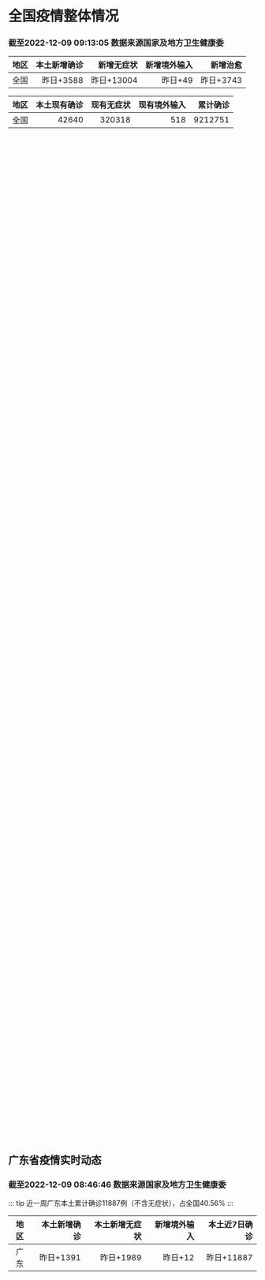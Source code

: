 
# 全国疫情整体情况
### 截至2022-12-09 09:13:05 数据来源国家及地方卫生健康委

|地区|本土新增确诊|新增无症状|新增境外输入|新增治愈|
|:--:|---:|---:|---:|---:|
|全国|昨日+3588|昨日+13004|昨日+49|昨日+3743|

|地区|本土现有确诊|现有无症状|现有境外输入|累计确诊|
|:--:|---:|---:|---:|---:|
|全国|42640|320318|518|9212751|

<ChinaMap :dataList="dataList" :title="title"/>

<div id="chinaDayModify" style="width:100%;height:500px;margin-bottom:10px;"></div>
<div id="chinaAddHistoryData" style="width:100%;height:500px;margin-bottom:10px;"></div>
<div id="chinaNowHistoryData" style="width:100%;height:500px;margin-bottom:10px;"></div>
<div id="chinaTotalHistoryData" style="width:100%;height:500px;margin-bottom:10px;"></div>


## 广东省疫情实时动态
### 截至2022-12-09 08:46:46 数据来源国家及地方卫生健康委

::: tip 近一周广东本土累计确诊11887例（不含无症状），占全国40.56%
:::

|地区|本土新增确诊|本土新增无症状|新增境外输入|本土近7日确诊|
|:--:|---:|---:|---:|---:|
|广东|昨日+1391|昨日+1989|昨日+12|昨日+11887|

<div id="guangdongModify" style="width:100%;height:500px;margin-bottom:10px;"></div>
<div id="guangdongTotalHistory" style="width:100%;height:500px;margin-bottom:10px;"></div>
<div id="guangzhouModifyHistory" style="width:100%;height:500px;margin-bottom:10px;"></div>


<script>
import * as echarts from 'echarts'
export default {
  data(){
    return {
      title: '新增本土确诊',
      dataList: [{name: '台湾', value: 0, addList: []},{name: '香港', value: 0, addList: []},{name: '湖北', value: 10, addList: [{name: '武汉', num: 10},
]},{name: '上海', value: 28, addList: [{name: '未公布来源', num: 28},
]},{name: '广东', value: 1391, addList: [{name: '广州', num: 968},
{name: '深圳', num: 67},
{name: '阳江', num: 45},
{name: '湛江', num: 40},
{name: '潮州', num: 37},
]},{name: '吉林', value: 0, addList: []},{name: '北京', value: 1185, addList: [{name: '朝阳', num: 307},
{name: '海淀', num: 123},
{name: '通州', num: 122},
{name: '昌平', num: 118},
{name: '石景山', num: 68},
]},{name: '四川', value: 67, addList: [{name: '成都', num: 57},
{name: '广元', num: 3},
{name: '宜宾', num: 2},
{name: '泸州', num: 1},
{name: '眉山', num: 1},
]},{name: '海南', value: 67, addList: [{name: '陵水县', num: 21},
{name: '海口', num: 16},
{name: '三亚', num: 6},
{name: '东方', num: 4},
{name: '文昌', num: 3},
]},{name: '河南', value: 198, addList: [{name: '郑州', num: 198},
]},{name: '内蒙古', value: 31, addList: [{name: '呼和浩特', num: 26},
{name: '鄂尔多斯', num: 2},
{name: '赤峰', num: 2},
{name: '呼伦贝尔', num: 1},
]},{name: '重庆', value: 111, addList: [{name: '九龙坡区', num: 19},
{name: '巴南区', num: 12},
{name: '武隆区', num: 12},
{name: '荣昌区', num: 11},
{name: '南岸区', num: 10},
]},{name: '福建', value: 96, addList: [{name: '厦门', num: 67},
{name: '福州', num: 8},
{name: '三明', num: 7},
{name: '漳州', num: 5},
{name: '泉州', num: 4},
]},{name: '陕西', value: 19, addList: [{name: '安康', num: 7},
{name: '渭南', num: 5},
{name: '铜川', num: 4},
{name: '榆林', num: 3},
]},{name: '黑龙江', value: 48, addList: [{name: '齐齐哈尔', num: 18},
{name: '哈尔滨', num: 16},
{name: '大兴安岭', num: 7},
{name: '牡丹江', num: 3},
{name: '佳木斯', num: 3},
]},{name: '浙江', value: 73, addList: [{name: '杭州', num: 30},
{name: '温州', num: 17},
{name: '绍兴', num: 12},
{name: '舟山', num: 10},
{name: '宁波', num: 2},
]},{name: '山西', value: 13, addList: [{name: '晋城', num: 5},
{name: '太原', num: 2},
{name: '长治', num: 2},
{name: '忻州', num: 2},
{name: '临汾', num: 1},
]},{name: '云南', value: 45, addList: [{name: '昆明', num: 10},
{name: '昭通市', num: 4},
{name: '未公布来源', num: 4},
{name: '大理', num: 4},
{name: '普洱', num: 4},
]},{name: '山东', value: 64, addList: [{name: '济南', num: 56},
{name: '威海', num: 2},
{name: '淄博', num: 2},
{name: '聊城', num: 2},
{name: '滨州', num: 1},
]},{name: '江苏', value: 25, addList: [{name: '南京', num: 11},
{name: '苏州', num: 5},
{name: '宿迁', num: 2},
{name: '连云港', num: 2},
{name: '盐城', num: 2},
]},{name: '辽宁', value: 52, addList: [{name: '沈阳', num: 47},
{name: '铁岭', num: 2},
{name: '大连', num: 2},
{name: '鞍山', num: 1},
]},{name: '河北', value: 2, addList: [{name: '石家庄', num: 2},
]},{name: '新疆', value: 2, addList: [{name: '喀什', num: 2},
]},{name: '天津', value: 2, addList: [{name: '北辰区', num: 1},
{name: '红桥区', num: 1},
]},{name: '广西', value: 2, addList: [{name: '崇左', num: 2},
]},{name: '湖南', value: 14, addList: [{name: '长沙', num: 10},
{name: '益阳', num: 1},
{name: '岳阳', num: 1},
{name: '常德', num: 1},
{name: '邵阳', num: 1},
]},{name: '贵州', value: 30, addList: []},{name: '安徽', value: 1, addList: [{name: '合肥', num: 1},
]},{name: '甘肃', value: 0, addList: []},{name: '江西', value: 0, addList: []},{name: '西藏', value: 1, addList: [{name: '未公布来源', num: 1},
]},{name: '澳门', value: 0, addList: []},{name: '青海', value: 11, addList: [{name: '未公布来源', num: 11},
]},{name: '宁夏', value: 0, addList: []},{name: '南海诸岛', value: 0, addList: []}]
    }
  },
  mounted () {
    const themeObj = {"color":["#2ec7c9","#b6a2de","#5ab1ef","#ffb980","#d87a80","#8d98b3","#e5cf0d","#97b552","#95706d","#dc69aa","#07a2a4","#9a7fd1","#588dd5","#f5994e","#c05050","#59678c","#c9ab00","#7eb00a","#6f5553","#c14089"],"backgroundColor":"rgba(0,0,0,0)","textStyle":{},"title":{"textStyle":{"color":"#008acd"},"subtextStyle":{"color":"#aaaaaa"}},"line":{"itemStyle":{"borderWidth":1},"lineStyle":{"width":2},"symbolSize":3,"symbol":"emptyCircle","smooth":true},"radar":{"itemStyle":{"borderWidth":1},"lineStyle":{"width":2},"symbolSize":3,"symbol":"emptyCircle","smooth":true},"bar":{"itemStyle":{"barBorderWidth":0,"barBorderColor":"#ccc"}},"pie":{"itemStyle":{"borderWidth":0,"borderColor":"#ccc"}},"scatter":{"itemStyle":{"borderWidth":0,"borderColor":"#ccc"}},"boxplot":{"itemStyle":{"borderWidth":0,"borderColor":"#ccc"}},"parallel":{"itemStyle":{"borderWidth":0,"borderColor":"#ccc"}},"sankey":{"itemStyle":{"borderWidth":0,"borderColor":"#ccc"}},"funnel":{"itemStyle":{"borderWidth":0,"borderColor":"#ccc"}},"gauge":{"itemStyle":{"borderWidth":0,"borderColor":"#ccc"}},"candlestick":{"itemStyle":{"color":"#d87a80","color0":"#2ec7c9","borderColor":"#d87a80","borderColor0":"#2ec7c9","borderWidth":1}},"graph":{"itemStyle":{"borderWidth":0,"borderColor":"#ccc"},"lineStyle":{"width":1,"color":"#aaaaaa"},"symbolSize":3,"symbol":"emptyCircle","smooth":true,"color":["#2ec7c9","#b6a2de","#5ab1ef","#ffb980","#d87a80","#8d98b3","#e5cf0d","#97b552","#95706d","#dc69aa","#07a2a4","#9a7fd1","#588dd5","#f5994e","#c05050","#59678c","#c9ab00","#7eb00a","#6f5553","#c14089"],"label":{"color":"#eeeeee"}},"map":{"itemStyle":{"areaColor":"#dddddd","borderColor":"#eeeeee","borderWidth":0.5},"label":{"color":"#d87a80"},"emphasis":{"itemStyle":{"areaColor":"rgba(254,153,78,1)","borderColor":"#444","borderWidth":1},"label":{"color":"rgb(100,0,0)"}}},"geo":{"itemStyle":{"areaColor":"#dddddd","borderColor":"#eeeeee","borderWidth":0.5},"label":{"color":"#d87a80"},"emphasis":{"itemStyle":{"areaColor":"rgba(254,153,78,1)","borderColor":"#444","borderWidth":1},"label":{"color":"rgb(100,0,0)"}}},"categoryAxis":{"axisLine":{"show":true,"lineStyle":{"color":"#008acd"}},"axisTick":{"show":true,"lineStyle":{"color":"#333"}},"axisLabel":{"show":true,"color":"#333"},"splitLine":{"show":false,"lineStyle":{"color":["#eee"]}},"splitArea":{"show":false,"areaStyle":{"color":["rgba(250,250,250,0.3)","rgba(200,200,200,0.3)"]}}},"valueAxis":{"axisLine":{"show":true,"lineStyle":{"color":"#008acd"}},"axisTick":{"show":true,"lineStyle":{"color":"#333"}},"axisLabel":{"show":true,"color":"#333"},"splitLine":{"show":true,"lineStyle":{"color":["#eee"]}},"splitArea":{"show":true,"areaStyle":{"color":["rgba(250,250,250,0.3)","rgba(200,200,200,0.3)"]}}},"logAxis":{"axisLine":{"show":true,"lineStyle":{"color":"#008acd"}},"axisTick":{"show":true,"lineStyle":{"color":"#333"}},"axisLabel":{"show":true,"color":"#333"},"splitLine":{"show":true,"lineStyle":{"color":["#eee"]}},"splitArea":{"show":true,"areaStyle":{"color":["rgba(250,250,250,0.3)","rgba(200,200,200,0.3)"]}}},"timeAxis":{"axisLine":{"show":true,"lineStyle":{"color":"#008acd"}},"axisTick":{"show":true,"lineStyle":{"color":"#333"}},"axisLabel":{"show":true,"color":"#333"},"splitLine":{"show":true,"lineStyle":{"color":["#eee"]}},"splitArea":{"show":false,"areaStyle":{"color":["rgba(250,250,250,0.3)","rgba(200,200,200,0.3)"]}}},"toolbox":{"iconStyle":{"borderColor":"#2ec7c9"},"emphasis":{"iconStyle":{"borderColor":"#18a4a6"}}},"legend":{"textStyle":{"color":"#333333"}},"tooltip":{"axisPointer":{"lineStyle":{"color":"#008acd","width":"1"},"crossStyle":{"color":"#008acd","width":"1"}}},"timeline":{"lineStyle":{"color":"#008acd","width":1},"itemStyle":{"color":"#008acd","borderWidth":1},"controlStyle":{"color":"#008acd","borderColor":"#008acd","borderWidth":0.5},"checkpointStyle":{"color":"#2ec7c9","borderColor":"#2ec7c9"},"label":{"color":"#008acd"},"emphasis":{"itemStyle":{"color":"#a9334c"},"controlStyle":{"color":"#008acd","borderColor":"#008acd","borderWidth":0.5},"label":{"color":"#008acd"}}},"visualMap":{"color":["#5ab1ef","#e0ffff"]},"dataZoom":{"backgroundColor":"rgba(47,69,84,0)","dataBackgroundColor":"#efefff","fillerColor":"rgba(182,162,222,0.2)","handleColor":"#008acd","handleSize":"100%","textStyle":{"color":"#333333"}},"markPoint":{"label":{"color":"#eeeeee"},"emphasis":{"label":{"color":"#eeeeee"}}}}

    echarts.registerTheme('dark', (themeObj))

    this.chartChDay = echarts.init(document.getElementById("chinaDayModify"), "dark")
,this.chartChAdd = echarts.init(document.getElementById("chinaAddHistoryData"), "dark")
,this.chartChNow = echarts.init(document.getElementById("chinaNowHistoryData"), "dark")
,this.chartChTotal = echarts.init(document.getElementById("chinaTotalHistoryData"), "dark")
,this.chartGdMod = echarts.init(document.getElementById("guangdongModify"), "dark")
,this.chartGdTotal = echarts.init(document.getElementById("guangdongTotalHistory"), "dark")
,this.chartGzMod = echarts.init(document.getElementById("guangzhouModifyHistory"), "dark")


    const option_gd_mod = {
      title: {
        text: '广东疫情新增趋势（人）'
      },
      tooltip: {
        trigger: 'axis',
        axisPointer: {
          type: 'cross',
          label: {
            backgroundColor: '#6a7985'
          }
        }
      },
      legend: {
        top: 20,
        data: [{name: '本土新增确诊',icon: 'rect'}, {name: '本土新增无症状',icon: 'rect'},{name: '新增境外输入',icon: 'rect'}]
      },
      grid: {
        left: '3%',
        right: '4%',
        bottom: '3%',
        containLabel: true
      },
      toolbox: {
        feature: {
          saveAsImage: {}
        }
      },
      xAxis: {
        type: 'category',
        boundaryGap: false,
        data: ["10.11","10.12","10.13","10.14","10.15","10.16","10.17","10.18","10.19","10.20","10.21","10.22","10.23","10.24","10.25","10.26","10.27","10.28","10.29","10.30","10.31","11.01","11.02","11.03","11.04","11.05","11.06","11.07","11.08","11.09","11.10","11.11","11.12","11.13","11.14","11.15","11.16","11.17","11.18","11.19","11.20","11.21","11.22","11.23","11.24","11.25","11.26","11.27","11.28","11.29","11.30","12.01","12.02","12.03","12.04","12.05","12.06","12.07","12.08",]
      },
      yAxis: {
        type: 'value'
      },
      series: [
        {
          name: '本土新增确诊',
          type: 'line',
          areaStyle: {},
          emphasis: {
            focus: 'series'
          },
          data: [43,36,53,60,35,23,36,50,26,27,19,32,23,33,45,15,27,63,83,291,242,125,103,195,219,252,224,319,592,500,546,760,727,707,586,564,1246,1338,1102,1157,984,781,860,1791,892,991,1386,1347,1168,1518,1599,1782,1666,1868,1686,2120,1719,1437,1391,]
        },
        {
          name: '本土新增无症状',
          type: 'line',
          areaStyle: {},
          emphasis: {
            focus: 'series'
          },
          data: [11,17,21,29,29,38,61,48,58,62,74,59,70,62,67,84,88,136,195,468,458,298,356,470,669,1330,1882,2330,2611,2507,2461,2996,3541,3941,5047,6215,8576,9110,8535,8381,8101,8241,7951,7505,7584,7405,7705,7761,7725,7236,6315,6010,5053,4785,4816,3421,3200,2713,1989,]
        },
        {
          name: '新增境外输入',
          type: 'line',
          areaStyle: {},
          emphasis: {
            focus: 'series'
          },
          data: [14,17,15,24,18,18,11,12,14,25,17,9,19,12,6,5,11,14,14,8,7,10,12,13,9,21,10,12,16,14,23,9,15,19,19,24,10,20,13,21,38,35,23,19,23,25,23,24,19,11,12,16,12,14,17,15,15,14,12,]
        }
      ]
    };

    const option_gd_total = {
      title: {
        text: '广东疫情概览（人）'
      },
      tooltip: {
        trigger: 'axis',
        axisPointer: {
          type: 'cross',
          label: {
            backgroundColor: '#6a7985'
          }
        }
      },
      legend: {
        top: 20,
        data: [{name: '累计确诊',icon: 'rect'},{name: '累计治愈',icon: 'rect'}]
      },
      grid: {
        left: '3%',
        right: '4%',
        bottom: '3%',
        containLabel: true
      },
      toolbox: {
        feature: {
          saveAsImage: {}
        }
      },
      xAxis: {
        type: 'category',
        boundaryGap: false,
        data: ["10.11","10.12","10.13","10.14","10.15","10.16","10.17","10.18","10.19","10.20","10.21","10.22","10.23","10.24","10.25","10.26","10.27","10.28","10.29","10.30","10.31","11.01","11.02","11.03","11.04","11.05","11.06","11.07","11.08","11.09","11.10","11.11","11.12","11.13","11.14","11.15","11.16","11.17","11.18","11.19","11.20","11.21","11.22","11.23","11.24","11.25","11.26","11.27","11.28","11.29","11.30","12.01","12.02","12.03","12.04","12.05","12.06","12.07","12.08",]
      },
      yAxis: {
        type: 'value'
      },
      series: [
        {
          name: '累计确诊',
          type: 'line',
          areaStyle: {},
          emphasis: {
            focus: 'series'
          },
          data: [10638,10691,10759,10843,10896,10947,10994,11056,11106,11138,11174,11215,11257,11302,11353,11373,11411,11488,11585,11884,12133,12268,12383,12591,12819,13092,13336,13657,14264,14779,15348,16117,16859,17585,18190,18778,20034,21392,22507,23685,24707,25523,26406,28216,29131,30147,31556,32927,34114,35643,37254,38666,40344,42226,43929,46450,48187,49638,51041,]
        },
        {
          name: '累计治愈',
          type: 'line',
          areaStyle: {},
          emphasis: {
            focus: 'series'
          },
          data: [10048,10091,10127,10127,10127,10178,10239,10298,10298,10298,10298,10298,10298,10298,10298,10298,10298,10298,10298,10298,10298,10298,10298,10298,10298,10298,10298,10298,11470,11470,11470,11470,11470,11470,11470,11470,11470,11470,11470,11470,11470,11470,11470,11470,11470,11470,11470,11470,11470,22472,22472,24794,24794,24794,24794,24794,24794,24794,24794,]
        }
      ]
    };

    const option_gz_mod = {
      title: {
        text: '广州疫情新增趋势（人）'
      },
      tooltip: {
        trigger: 'axis',
        axisPointer: {
          type: 'cross',
          label: {
            backgroundColor: '#6a7985'
          }
        }
      },
      legend: {
        top: 20,
        data: [{name: '本土新增确诊',icon: 'rect'},{name: '本土新增无症状',icon: 'rect'}]
      },
      grid: {
        left: '3%',
        right: '4%',
        bottom: '3%',
        containLabel: true
      },
      toolbox: {
        feature: {
          saveAsImage: {}
        }
      },
      xAxis: {
        type: 'category',
        boundaryGap: false,
        data: ["1011","1012","1013","1014","1015","1016","1017","1018","1019","1020","1021","1022","1023","1024","1025","1026","1027","1028","1029","1030","1031","1101","1102","1103","1104","1105","1106","1107","1108","1109","1110","1111","1112","1113","1114","1115","1116","1117","1118","1119","1120","1121","1122","1123","1124","1125","1126","1127","1128","1129","1130","1201","1202","1203","1204","1205","1206","1207","1208",]
      },
      yAxis: {
        type: 'value'
      },
      series: [
        {
          name: '本土新增确诊',
          type: 'line',
          areaStyle: {},
          emphasis: {
            focus: 'series'
          },
          data: [6,10,25,23,20,3,16,22,6,10,12,18,16,22,27,11,19,54,66,232,190,85,83,149,168,183,158,232,478,423,466,694,662,656,552,509,1189,1241,983,1050,882,681,722,1645,734,824,1177,1129,959,1236,1313,1468,1201,1197,1044,1505,1233,1042,968,]
        },
        {
          name: '本土新增无症状',
          type: 'line',
          areaStyle: {},
          emphasis: {
            focus: 'series'
          },
          data: [2,7,3,8,16,27,43,31,44,46,46,39,53,43,46,39,46,85,125,295,289,253,323,430,635,1259,1813,2263,2546,2430,2358,2921,3464,3876,4977,6138,8486,8989,8444,8234,7885,7957,7735,7192,7267,7058,7266,7166,6993,6454,5629,5185,4096,3771,3663,2262,2090,1640,1005,]
        }
      ]
    };

    const option_ch_day  = {
      series: [
        {
          type: 'treemap',
          data: [
            {
              name: '本土新增确诊昨日+3588',
              value: 3588,
            },
            {
              name: '新增无症状昨日+13004',
              value: 13004,
            },
            {
              name: '新增境外输入昨日+49',
              value: 49,
            },
            {
              name: '新增治愈昨日+3743',
              value: 3743,
            },
          ]
        }
      ]
    };

    const option_ch_add = {
      title: {
        text: '新增疫情整体走势'
      },
      tooltip: {
        trigger: 'axis',
        axisPointer: {
          type: 'cross',
          label: {
            backgroundColor: '#6a7985'
          }
        }
      },
      legend: {
        top: 20,
        data: [{name: '本土确诊',icon: 'rect'}, {name: '无症状感染',icon: 'rect'},{name: '新增境外输入',icon: 'rect'}]
      },
      grid: {
        left: '3%',
        right: '4%',
        bottom: '3%',
        containLabel: true
      },
      toolbox: {
        feature: {
          saveAsImage: {}
        }
      },
      xAxis: {
        type: 'category',
        boundaryGap: false,
        data: ["10.09","10.10","10.11","10.12","10.13","10.14","10.15","10.16","10.17","10.18","10.19","10.20","10.21","10.22","10.23","10.24","10.25","10.26","10.27","10.28","10.29","10.30","10.31","11.01","11.02","11.03","11.04","11.05","11.06","11.07","11.08","11.09","11.10","11.11","11.12","11.13","11.14","11.15","11.16","11.17","11.18","11.19","11.20","11.21","11.22","11.23","11.24","11.25","11.26","11.27","11.28","11.29","11.30","12.01","12.02","12.03","12.04","12.05","12.06","12.07","12.08",]
      },
      yAxis: {
        type: 'value'
      },
      series: [
        {
          name: '本土确诊',
          type: 'line',
          areaStyle: {},
          emphasis: {
            focus: 'series'
          },
          data: [373,427,374,322,249,291,174,182,208,204,164,158,159,155,173,205,297,193,214,324,353,479,498,409,531,704,596,526,535,843,1294,1133,1150,1452,1675,1747,1621,1568,2328,2276,2055,2204,2277,2145,2641,3927,3041,3405,3648,3748,3561,4236,4080,4233,3933,4168,4247,4988,4351,4031,3588,]
        },
        {
          name: '无症状感染',
          type: 'line',
          areaStyle: {},
          emphasis: {
            focus: 'series'
          },
          data: [1566,1662,1386,1154,1010,900,668,534,587,630,643,638,658,683,751,875,944,924,1123,1153,1566,2220,2221,2346,2669,3167,3063,3894,4961,6632,6882,7691,9385,10351,13086,14325,16151,18491,20804,22853,22208,22011,24547,25754,26242,27517,29654,31504,35858,36304,34860,33376,31720,30539,28894,27433,25477,22859,20764,17134,13004,]
        },
        {
          name: '新增境外输入',
          type: 'line',
          areaStyle: {},
          emphasis: {
            focus: 'series'
          },
          data: [61,64,43,50,64,70,70,63,42,43,47,56,56,52,48,41,41,38,48,53,48,42,49,56,50,53,61,62,34,47,52,52,59,52,36,47,40,55,60,86,82,63,88,80,78,83,62,69,61,74,63,52,70,45,55,45,71,58,58,48,49,]
        }
      ]
    };

    const option_ch_now = {
      title: {
        text: '现有疫情整体走势'
      },
      tooltip: {
        trigger: 'axis',
        axisPointer: {
          type: 'cross',
          label: {
            backgroundColor: '#6a7985'
          }
        }
      },
      legend: {
        top: 20,
        data: [{name: '本土确诊',icon: 'rect'}, {name: '无症状感染',icon: 'rect'},{name: '新增境外输入',icon: 'rect'}]
      },
      grid: {
        left: '3%',
        right: '4%',
        bottom: '3%',
        containLabel: true
      },
      toolbox: {
        feature: {
          saveAsImage: {}
        }
      },
      xAxis: {
        type: 'category',
        boundaryGap: false,
        data: ["10.09","10.10","10.11","10.12","10.13","10.14","10.15","10.16","10.17","10.18","10.19","10.20","10.21","10.22","10.23","10.24","10.25","10.26","10.27","10.28","10.29","10.30","10.31","11.01","11.02","11.03","11.04","11.05","11.06","11.07","11.08","11.09","11.10","11.11","11.12","11.13","11.14","11.15","11.16","11.17","11.18","11.19","11.20","11.21","11.22","11.23","11.24","11.25","11.26","11.27","11.28","11.29","11.30","12.01","12.02","12.03","12.04","12.05","12.06","12.07","12.08",]
      },
      yAxis: {
        type: 'value'
      },
      series: [
        {
          name: '本土确诊',
          type: 'line',
          areaStyle: {},
          emphasis: {
            focus: 'series'
          },
          data: [3240,3460,3637,3779,3824,3906,3854,3808,3777,3677,3595,3529,3362,3245,3179,3062,3127,3104,3107,3252,3440,3751,4101,4324,4641,5070,5473,5792,6113,6742,7801,8635,9385,10387,11647,12855,13935,14820,16631,17901,19102,20202,21550,22606,23923,26090,27429,28985,30646,32348,33190,34851,36571,38012,38648,39571,40008,41882,42366,42724,42640,]
        },
        {
          name: '无症状感染',
          type: 'line',
          areaStyle: {},
          emphasis: {
            focus: 'series'
          },
          data: [646,644,623,618,632,657,650,655,636,635,623,624,624,629,605,592,578,562,551,549,547,527,537,530,523,527,530,532,504,502,512,520,530,532,528,534,538,525,541,576,607,627,660,690,707,723,735,760,764,781,777,765,776,736,710,657,625,599,589,542,518,]
        },
        {
          name: '新增境外输入',
          type: 'line',
          areaStyle: {},
          emphasis: {
            focus: 'series'
          },
          data: [11206,11944,12805,13455,13998,14442,14606,14679,14750,14715,14774,14658,14360,14193,14094,14026,14399,14475,14817,15140,15931,17538,19036,20631,22423,24734,26924,30018,34158,39861,45493,51292,59141,67715,79170,91603,105362,120524,136643,154412,172048,188616,207376,226934,245895,264312,281195,299495,318626,340796,360424,375154,386771,394333,394150,389264,382512,369357,354890,340392,320318,]
        }
      ]
    };

    const option_ch_total = {
      title: {
        text: '累计疫情整体走势'
      },
      tooltip: {
        trigger: 'axis',
        axisPointer: {
          type: 'cross',
          label: {
            backgroundColor: '#6a7985'
          }
        }
      },
      legend: {
        top: 20,
        data: [{name: '确诊(含港澳台)', con: 'rect'}, {name: '死亡(含港澳台)',icon: 'rect'}]
      },
      grid: {
        left: '3%',
        right: '4%',
        bottom: '3%',
        containLabel: true
      },
      toolbox: {
        feature: {
          saveAsImage: {}
        }
      },
      xAxis: {
        type: 'category',
        boundaryGap: false,
        data: ["10.09","10.10","10.11","10.12","10.13","10.14","10.15","10.16","10.17","10.18","10.19","10.20","10.21","10.22","10.23","10.24","10.25","10.26","10.27","10.28","10.29","10.30","10.31","11.01","11.02","11.03","11.04","11.05","11.06","11.07","11.08","11.09","11.10","11.11","11.12","11.13","11.14","11.15","11.16","11.17","11.18","11.19","11.20","11.21","11.22","11.23","11.24","11.25","11.26","11.27","11.28","11.29","11.30","12.01","12.02","12.03","12.04","12.05","12.06","12.07","12.08",]
      },
      yAxis: {
        type: 'value'
      },
      series: [
        {
          name: '确诊(含港澳台)',
          type: 'line',
          areaStyle: {},
          emphasis: {
            focus: 'series'
          },
          data: [7499946,7578751,7621171,7621171,7621171,7778306,7822739,7865269,7895059,7895059,7895059,8026778,8064765,8101522,8137786,8137786,8137786,8246496,8283181,8318921,8352484,8385213,8409023,8444367,8478830,8510115,8538758,8565587,8591083,8609153,8635852,8662662,8686925,8709454,8731122,8752310,8771347,8792321,8818365,8841863,8862956,8882454,8901981,8917011,8938818,8961750,8981987,9000592,9018455,9036539,9051741,9074256,9074256,9074256,9074256,9074256,9074256,9190921,9212751,9212751,9212751,]
        },
        {
          name: '死亡(含港澳台)',
          type: 'line',
          areaStyle: {},
          emphasis: {
            focus: 'series'
          },
          data: [26823,26823,26823,26823,26823,26823,26823,26823,26823,26823,26823,26823,26823,26823,26823,26823,26823,26823,26823,26823,26823,26823,26823,26823,26823,26823,26823,26823,26823,28900,28939,28939,28939,28939,28939,28939,28939,28939,28939,28939,28939,28939,28939,28939,28939,28939,28939,28939,28939,28939,28939,28939,28939,28939,28939,28939,28939,28939,28939,28939,28939,]
        }
      ]
    };

    this.chartGdMod.setOption(option_gd_mod);
    this.chartGdTotal.setOption(option_gd_total);
    this.chartGzMod.setOption(option_gz_mod);
    this.chartChDay.setOption(option_ch_day);
    this.chartChAdd.setOption(option_ch_add);
    this.chartChNow.setOption(option_ch_now);
    this.chartChTotal.setOption(option_ch_total);

    window.onresize = () => {
      this.chartGdMod.resize()
      this.chartGdTotal.resize()
      this.chartGzMod.resize()
      this.chartChDay.resize()
      this.chartChAdd.resize()
      this.chartChNow.resize()
      this.chartChTotal.resize()
    }
  }
}
</script>

## 广东省各地区疫情情况

::: danger 2540个中高风险地区
:::

|地区|本土新增确诊|本土新增无症状|本土近7日确诊|中高风险地区|
|:--:|---:|---:|---:|---:|
|广州|+968|+1005|+8190|+1909|
|深圳|+67|+72|+744|+266|
|阳江|+45|+22|+175|+1|
|湛江|+40|+23|+403|+6|
|潮州|+37|0|+158|0|
|珠海|+31|+61|+103|0|
|惠州|+29|+34|+187|+99|
|韶关|+27|+63|+178|+22|
|中山|+26|+6|+314|+21|
|佛山|+23|+71|+320|+4|
|茂名|+21|+56|+305|+61|
|江门|+21|+12|+183|+7|
|清远|+17|+61|+124|+19|
|云浮|+17|+15|+62|0|
|汕头|+12|+85|+190|0|
|河源|+5|+31|+57|+4|
|梅州|+4|+34|+4|0|
|汕尾|+1|+87|+3|0|
|揭阳|0|+98|+6|+34|
|东莞|0|+93|+45|+67|
|肇庆|0|+60|+127|+20|


## 广东疫情热点动态

  
### 12-09 09:07
::: tip 广州海珠、荔湾、越秀等多区发布疫情防控通告
12月8日晚到12月9日早，广州多区发布疫情防控通告。摘要海珠区：调整风险区域等级，划定风险区域荔湾区：调整部分区域风险等级越秀区：调整风险区域天河区：调整风险区域黄埔区：解除部分区域管控南沙区：调整...

信息来源：北京日报客户端

[阅读全文](https://h5.baike.qq.com/mobile/landing.html?docid=20221209A01CQB00&isNews=1&adtag=wxjk.yqssc.yqdt)
:::

### 12-09 08:53
::: tip 广东省新增本土确诊病例1391例、本土无症状感染者1989例
据广东省卫健委网站消息，12月8日0-24时，广东省新增本土确诊病例1256例(广州854例，深圳67例，珠海31例，汕头12例，佛山23例，韶关27例，河源5例，梅州4例，惠州29例，汕尾1例，中山...

信息来源：北京青年报官网

[阅读全文](https://h5.baike.qq.com/mobile/landing.html?docid=20221209A017K200&isNews=1&adtag=wxjk.yqssc.yqdt)
:::

### 12-09 08:41
::: tip 2022年12月9日广东省新冠肺炎疫情情况
12月8日0-24时，全省新增本土确诊病例1256例（广州854例，深圳67例，珠海31例，汕头12例，佛山23例，韶关27例，河源5例，梅州4例，惠州29例，汕尾1例，中山12例，江门21例，阳江4...

信息来源：成都商报红星新闻

[阅读全文](https://h5.baike.qq.com/mobile/landing.html?docid=20221209A014IU00&isNews=1&adtag=wxjk.yqssc.yqdt)
:::

### 12-09 08:36
::: tip 12月8日韶关市新增113例新冠肺炎阳性个案
12月8日0时-24时，韶关市新增113例新冠肺炎阳性个案（浈江区27例，武江区11例，曲江区11例，乐昌市16例，南雄市4例，仁化县2例，始兴县8例，翁源县5例，新丰县25例，乳源瑶族自治县4例）。...

信息来源：南方都市报

[阅读全文](https://h5.baike.qq.com/mobile/landing.html?docid=20221209A013F900&isNews=1&adtag=wxjk.yqssc.yqdt)
:::

### 12-09 00:23
::: tip 东莞长安老年人积极接种新冠疫苗
文、图/羊城晚报全媒体记者 王俊伟 通讯员 长安宣接种新冠疫苗是预防新冠肺炎的有效手段之一。连日来，不少东莞长安老年人来到疫苗接种点接种疫苗，保护自己，保护家人。12月8日，在沙头社区金沙广场的疫苗接...

信息来源：羊城派

[阅读全文](https://h5.baike.qq.com/mobile/landing.html?docid=20221209A0060L00&isNews=1&adtag=wxjk.yqssc.yqdt)
:::

### 12-09 08:40
::: tip 2022年12月9日广东省新冠肺炎疫情情况
                                                        　　12月8日0-24时，全省新增本土确诊病例1256例（广州854例，深圳67例，珠海...

信息来源：广东省卫生健康委员会

[阅读全文](https://h5.baike.qq.com/mobile/landing.html?docid=WJW20221209REVBTN4Q&isNews=1&adtag=wxjk.yqssc.yqdt)
:::

### 12-08 22:02
::: tip 12月8日起，汕尾市疫情防控措施有调整！
  根据国务院联防联控机制相关规定和省新冠肺炎防控指挥办有关工作要求，12月8日起，汕尾市疫情防控措施调整如下：  汕尾市各交通站场不再查验旅客核酸检测阴性证明和健康码。  不再开展落地检。汕尾市保留...

信息来源：南方PLUS

[阅读全文](https://h5.baike.qq.com/mobile/landing.html?docid=20221208A0A6FW00&isNews=1&adtag=wxjk.yqssc.yqdt)
:::

### 12-08 21:34
::: tip 重要提醒！12月9日起江门市江海区核酸检测安排有新变化
南都讯 记者严亮 据江门市江海区新型冠状病毒肺炎疫情防控指挥部办公室消息，12月9日起江海区便民核酸检测采样点实行收费有核酸检测需求的市民可前往检测。温馨提醒：1.全区便民核酸采样点及医疗机构，向有核...

信息来源：南方都市报

[阅读全文](https://h5.baike.qq.com/mobile/landing.html?docid=20221208A09XD100&isNews=1&adtag=wxjk.yqssc.yqdt)
:::

### 12-08 21:02
::: tip 揭阳：执行“新十条”，进一步优化落实防疫措施
  根据国务院联防联控机制综合组《关于进一步优化落实新冠肺炎疫情防控措施的通知》（联防联控机制综发〔2022〕113号）要求，揭阳市即日起执行“新十条”，现就相关优化措施通告如下：  一、不再对跨市流...

信息来源：南方PLUS

[阅读全文](https://h5.baike.qq.com/mobile/landing.html?docid=20221208A09LJT00&isNews=1&adtag=wxjk.yqssc.yqdt)
:::

### 12-08 19:50
::: tip 公园、山脚动态设点！详戳越秀各街道新冠疫苗接种点
越秀区东山街把疫苗接种点设置在东湖公园外吸引了不少到公园游玩的老年人前来接种疫苗十分方便！原来，越秀区推出了“全链条”长者接种暖心服务具体有哪些服务？一起看看~1越秀区建立各社区60岁以上实有居住人口...

信息来源：广州越秀发布

[阅读全文](https://h5.baike.qq.com/mobile/landing.html?docid=20221208A08U6X00&isNews=1&adtag=wxjk.yqssc.yqdt)
:::


## 广州疫情热点动态

  
### 12-09 09:07
::: tip 广州海珠、荔湾、越秀等多区发布疫情防控通告
12月8日晚到12月9日早，广州多区发布疫情防控通告。摘要海珠区：调整风险区域等级，划定风险区域荔湾区：调整部分区域风险等级越秀区：调整风险区域天河区：调整风险区域黄埔区：解除部分区域管控南沙区：调整...

信息来源：北京日报客户端

[阅读全文](https://h5.baike.qq.com/mobile/landing.html?docid=20221209A01CQB00&isNews=1&adtag=wxjk.yqssc.yqdt)
:::

### 12-09 08:53
::: tip 广东省新增本土确诊病例1391例、本土无症状感染者1989例
据广东省卫健委网站消息，12月8日0-24时，广东省新增本土确诊病例1256例(广州854例，深圳67例，珠海31例，汕头12例，佛山23例，韶关27例，河源5例，梅州4例，惠州29例，汕尾1例，中山...

信息来源：北京青年报官网

[阅读全文](https://h5.baike.qq.com/mobile/landing.html?docid=20221209A017K200&isNews=1&adtag=wxjk.yqssc.yqdt)
:::

### 12-09 08:41
::: tip 2022年12月9日广东省新冠肺炎疫情情况
12月8日0-24时，全省新增本土确诊病例1256例（广州854例，深圳67例，珠海31例，汕头12例，佛山23例，韶关27例，河源5例，梅州4例，惠州29例，汕尾1例，中山12例，江门21例，阳江4...

信息来源：成都商报红星新闻

[阅读全文](https://h5.baike.qq.com/mobile/landing.html?docid=20221209A014IU00&isNews=1&adtag=wxjk.yqssc.yqdt)
:::

### 12-09 08:36
::: tip 12月8日韶关市新增113例新冠肺炎阳性个案
12月8日0时-24时，韶关市新增113例新冠肺炎阳性个案（浈江区27例，武江区11例，曲江区11例，乐昌市16例，南雄市4例，仁化县2例，始兴县8例，翁源县5例，新丰县25例，乳源瑶族自治县4例）。...

信息来源：南方都市报

[阅读全文](https://h5.baike.qq.com/mobile/landing.html?docid=20221209A013F900&isNews=1&adtag=wxjk.yqssc.yqdt)
:::

### 12-09 00:23
::: tip 东莞长安老年人积极接种新冠疫苗
文、图/羊城晚报全媒体记者 王俊伟 通讯员 长安宣接种新冠疫苗是预防新冠肺炎的有效手段之一。连日来，不少东莞长安老年人来到疫苗接种点接种疫苗，保护自己，保护家人。12月8日，在沙头社区金沙广场的疫苗接...

信息来源：羊城派

[阅读全文](https://h5.baike.qq.com/mobile/landing.html?docid=20221209A0060L00&isNews=1&adtag=wxjk.yqssc.yqdt)
:::

### 12-09 08:40
::: tip 2022年12月9日广东省新冠肺炎疫情情况
                                                        　　12月8日0-24时，全省新增本土确诊病例1256例（广州854例，深圳67例，珠海...

信息来源：广东省卫生健康委员会

[阅读全文](https://h5.baike.qq.com/mobile/landing.html?docid=WJW20221209REVBTN4Q&isNews=1&adtag=wxjk.yqssc.yqdt)
:::

### 12-08 22:02
::: tip 12月8日起，汕尾市疫情防控措施有调整！
  根据国务院联防联控机制相关规定和省新冠肺炎防控指挥办有关工作要求，12月8日起，汕尾市疫情防控措施调整如下：  汕尾市各交通站场不再查验旅客核酸检测阴性证明和健康码。  不再开展落地检。汕尾市保留...

信息来源：南方PLUS

[阅读全文](https://h5.baike.qq.com/mobile/landing.html?docid=20221208A0A6FW00&isNews=1&adtag=wxjk.yqssc.yqdt)
:::

### 12-08 21:34
::: tip 重要提醒！12月9日起江门市江海区核酸检测安排有新变化
南都讯 记者严亮 据江门市江海区新型冠状病毒肺炎疫情防控指挥部办公室消息，12月9日起江海区便民核酸检测采样点实行收费有核酸检测需求的市民可前往检测。温馨提醒：1.全区便民核酸采样点及医疗机构，向有核...

信息来源：南方都市报

[阅读全文](https://h5.baike.qq.com/mobile/landing.html?docid=20221208A09XD100&isNews=1&adtag=wxjk.yqssc.yqdt)
:::

### 12-08 21:02
::: tip 揭阳：执行“新十条”，进一步优化落实防疫措施
  根据国务院联防联控机制综合组《关于进一步优化落实新冠肺炎疫情防控措施的通知》（联防联控机制综发〔2022〕113号）要求，揭阳市即日起执行“新十条”，现就相关优化措施通告如下：  一、不再对跨市流...

信息来源：南方PLUS

[阅读全文](https://h5.baike.qq.com/mobile/landing.html?docid=20221208A09LJT00&isNews=1&adtag=wxjk.yqssc.yqdt)
:::

### 12-08 19:50
::: tip 公园、山脚动态设点！详戳越秀各街道新冠疫苗接种点
越秀区东山街把疫苗接种点设置在东湖公园外吸引了不少到公园游玩的老年人前来接种疫苗十分方便！原来，越秀区推出了“全链条”长者接种暖心服务具体有哪些服务？一起看看~1越秀区建立各社区60岁以上实有居住人口...

信息来源：广州越秀发布

[阅读全文](https://h5.baike.qq.com/mobile/landing.html?docid=20221208A08U6X00&isNews=1&adtag=wxjk.yqssc.yqdt)
:::

